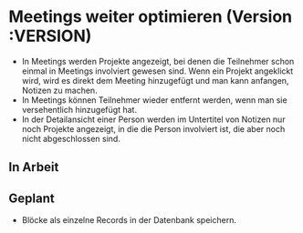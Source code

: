 # Meetings weiter optimieren (Version :VERSION)

- In Meetings werden Projekte angezeigt, bei denen die Teilnehmer schon einmal in Meetings involviert gewesen sind. Wenn ein Projekt angeklickt wird, wird es direkt dem Meeting hinzugefügt und man kann anfangen, Notizen zu machen.
- In Meetings können Teilnehmer wieder entfernt werden, wenn man sie versehentlich hinzugefügt hat.
- In der Detailansicht einer Person werden im Untertitel von Notizen nur noch Projekte angezeigt, in die die Person involviert ist, die aber noch nicht abgeschlossen sind.

## In Arbeit

## Geplant

- Blöcke als einzelne Records in der Datenbank speichern.
